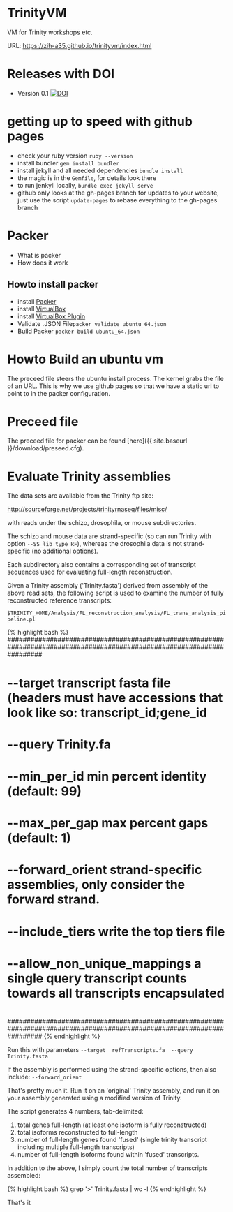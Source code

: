 TrinityVM
=========
VM for Trinity workshops etc.

URL: https://zih-a35.github.io/trinityvm/index.html

Releases with DOI
=================
* Version 0.1 [![DOI](https://zenodo.org/badge/7452/zih-a35/trinityvm.svg)](http://dx.doi.org/10.5281/zenodo.12977)

getting up to speed with github pages
=====================================
* check your ruby version `ruby --version`
* install bundler `gem install bundler`
* install jekyll and all needed dependencies `bundle install`
 * the magic is in the `Gemfile`, for details look there
* to run jenkyll locally, `bundle exec jekyll serve`
* github only looks at the gh-pages branch for updates to your website, just use the script `update-pages` to rebase everything to the gh-pages branch

Packer
======
* What is packer
* How does it work

Howto install packer
--------------------
* install [Packer](http://www.packer.io/docs/installation.html)
* install [VirtualBox](http://wiki.ubuntuusers.de/VirtualBox/Installation)
* install [VirtualBox Plugin](https://help.ubuntu.com/community/VirtualBox/GuestAdditions)
* Validate .JSON File`packer validate ubuntu_64.json`
* Build Packer `packer build ubuntu_64.json`

Howto Build an ubuntu vm
========================
The preceed file steers the ubuntu install process. The kernel grabs 
the file of an URL. This is why we use github pages so that we have a 
static url to point to in the packer configuration.

Preceed file
============
The preceed file for packer can be found [here]({{ site.baseurl }}/download/preseed.cfg).

Evaluate Trinity assemblies
===========================

The data sets are available from the Trinity ftp site:

 http://sourceforge.net/projects/trinityrnaseq/files/misc/

with reads under the schizo, drosophila, or mouse subdirectories.

The schizo and mouse data are strand-specific (so can run Trinity with option `--SS_lib_type RF`), whereas the drosophila data is not strand-specific (no additional options).

Each subdirectory also contains a corresponding set of transcript sequences used for evaluating full-length reconstruction.

Given a Trinity assembly ('Trinity.fasta') derived from assembly of the above read sets, the following script is used to examine the number of fully reconstructed reference transcripts:

`$TRINITY_HOME/Analysis/FL_reconstruction_analysis/FL_trans_analysis_pipeline.pl`

{% highlight bash %}
#########################################################################################################################
#
# 
#  --target <string>    transcript fasta file (headers must have accessions that look like so:   transcript_id;gene_id
#  --query <string>     Trinity.fa
#  
#  --min_per_id <int>   min percent identity (default: 99)
#  --max_per_gap <int>  max percent gaps  (default: 1)
#
#  --forward_orient     strand-specific assemblies, only consider the forward strand.
#
#  --include_tiers      write the top tiers file
#
#  --allow_non_unique_mappings    a single query transcript counts towards all transcripts encapsulated  
#
#########################################################################################################################
{% endhighlight %}

Run this with parameters `--target  refTranscripts.fa  --query Trinity.fasta`

If the assembly is performed using the strand-specific options, then also include: `--forward_orient`

That's pretty much it.  Run it on an 'original' Trinity assembly, and run it on your assembly generated using a modified version of Trinity.

The script generates 4 numbers, tab-delimited:

1.  total genes full-length (at least one isoform is fully reconstructed)
2.  total isoforms reconstructed to full-length
3.  number of full-length genes found 'fused' (single trinity transcript including multiple full-length transcripts)
4.  number of full-length isoforms found within 'fused' transcripts.

In addition to the above, I simply count the total number of transcripts assembled:

{% highlight bash %}
grep '>' Trinity.fasta | wc -l
{% endhighlight %}

That's it



